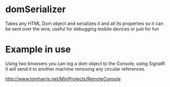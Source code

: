 domSerializer
=============

Takes any HTML Dom object and serializes it and all its properties so it can be sent over the wire, useful for debugging mobile devices or just for fun 

Example in use
==============

Using two browsers you can log a dom object to the Console, using SignalR it will send it to another machine removing any circular references.

http://www.tomharris.net/MiniProjects/RemoteConsole

